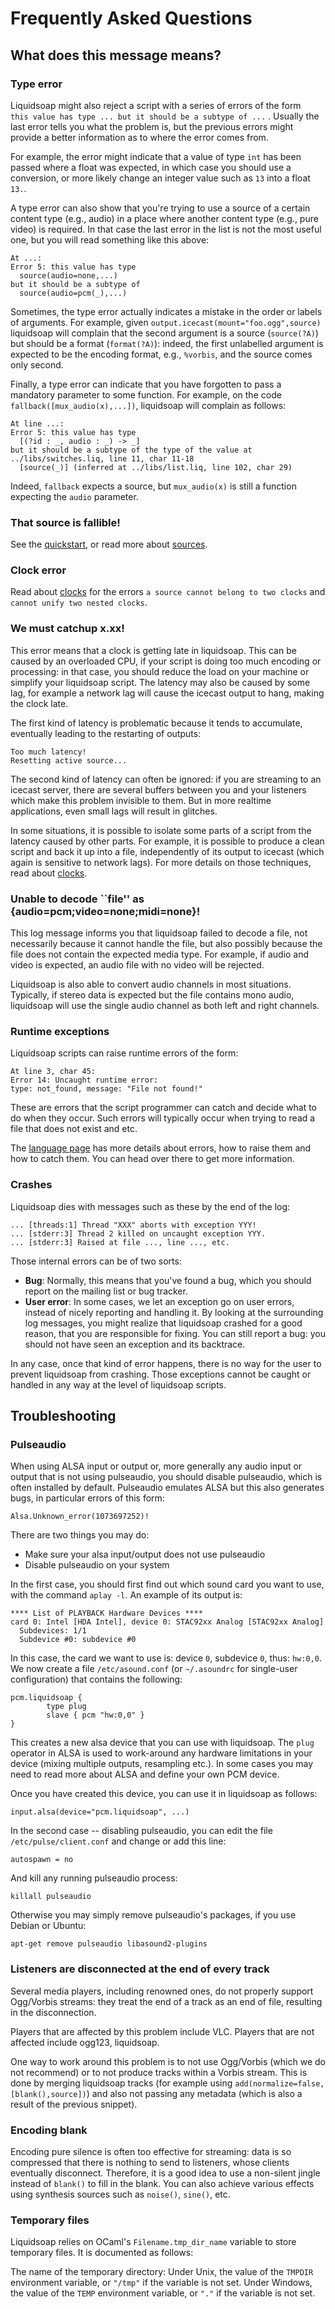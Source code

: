 Frequently Asked Questions
==========================

What does this message means?
-----------------------------

### Type error

Liquidsoap might also reject a script with a series of errors of the form ```
this value has type ... but it should be a subtype of ...```
. Usually the last error tells you what the problem is, but the previous errors might provide a better information as to where the error comes from.

For example, the error might indicate that a value of type `int` has been passed where a float was expected, in which case you should use a conversion, or more likely change an integer value such as `13` into a float `13.`.

A type error can also show that you're trying to use a source of a certain content type (e.g., audio) in a place where another content type (e.g., pure video) is required. In that case the last error in the list is not the most useful one, but you will read something like this above:

```
At ...:
Error 5: this value has type
  source(audio=none,...)
but it should be a subtype of
  source(audio=pcm(_),...)
```

Sometimes, the type error actually indicates a mistake in the order or labels of arguments. For example, given `output.icecast(mount="foo.ogg",source)` liquidsoap will complain that the second argument is a source (`source(?A)`) but should be a format (`format(?A)`): indeed, the first unlabelled argument is expected to be the encoding format, e.g., `%vorbis`, and the source comes only second.

Finally, a type error can indicate that you have forgotten to pass a mandatory parameter to some function. For example, on the code `fallback([mux_audio(x),...])`, liquidsoap will complain as follows:

```
At line ...:
Error 5: this value has type
  [(?id : _, audio : _) -> _]
but it should be a subtype of the type of the value at ../libs/switches.liq, line 11, char 11-18
  [source(_)] (inferred at ../libs/list.liq, line 102, char 29)
```

Indeed, `fallback` expects a source, but `mux_audio(x)` is still a function expecting the `audio` parameter.

### That source is fallible!

See the [quickstart](quick_start.html), or read more about
[sources](sources.html).

### Clock error

Read about [clocks](clocks.html) for the errors
`a source cannot belong to two clocks`
and
`cannot unify two nested clocks`.

### We must catchup x.xx!

This error means that a clock is getting late in liquidsoap. This can
be caused by an overloaded CPU, if your script is doing too much encoding
or processing: in that case, you should reduce the load on your machine
or simplify your liquidsoap script. The latency may also be caused by
some lag, for example a network lag will cause the icecast output to
hang, making the clock late.

The first kind of latency is problematic because it tends to accumulate,
eventually leading to the restarting of outputs:
```
Too much latency!
Resetting active source...
```


The second kind of latency can often be ignored: if you are streaming to
an icecast server, there are several buffers between you and your
listeners which make this problem invisible to them. But in more realtime
applications, even small lags will result in glitches.

In some situations, it is possible to isolate some parts of a script
from the latency caused by other parts. For example, it is possible to
produce a clean script and back it up into a file, independently of
its output to icecast (which again is sensitive to network lags).
For more details on those techniques, read about [clocks](clocks.html).

### Unable to decode ``file'' as {audio=pcm;video=none;midi=none}!

This log message informs you that liquidsoap failed to decode a file, not
necessarily because it cannot handle the file, but also possibly because
the file does not contain the expected media type. For example, if audio and video
is expected, an audio file with no video will be rejected.

Liquidsoap is also able to convert audio channels in most situations. Typically,
if stereo data is expected but the file contains mono audio, liquidsoap will use
the single audio channel as both left and right channels.

### Runtime exceptions

Liquidsoap scripts can raise runtime errors of the form:

```
At line 3, char 45:
Error 14: Uncaught runtime error:
type: not_found, message: "File not found!"
```

These are errors that the script programmer can catch and decide what to do when they
occur. Such errors will typically occur when trying to read a file that does not
exist and etc.

The [language page](language.html) has more details about errors, how to raise them
and how to catch them. You can head over there to get more information.

### Crashes

Liquidsoap dies with messages such as these by the end of the log:

```
... [threads:1] Thread "XXX" aborts with exception YYY!
... [stderr:3] Thread 2 killed on uncaught exception YYY.
... [stderr:3] Raised at file ..., line ..., etc.
```

Those internal errors can be of two sorts:

* **Bug**: Normally, this means that you've found a bug, which you should report on the mailing list or bug tracker.
* **User error**: In some cases, we let an exception go on user errors, instead of nicely reporting and handling it. By looking at the surrounding log messages, you might realize that liquidsoap crashed for a good reason, that you are responsible for fixing. You can still report a bug: you should not have seen an exception and its backtrace.

In any case, once that kind of error happens, there is no way for the
user to prevent liquidsoap from crashing. Those exceptions cannot be
caught or handled in any way at the level of liquidsoap scripts.

Troubleshooting
---------------

### Pulseaudio

When using ALSA input or output or, more generally any audio input or output
that is not using pulseaudio, you should disable pulseaudio, which is often installed
by default. Pulseaudio emulates ALSA but this also generates bugs,
in particular errors of this form:
```
Alsa.Unknown_error(1073697252)!
```

There are two things you may do:

* Make sure your alsa input/output does not use pulseaudio
* Disable pulseaudio on your system

In the first case, you should first find out which sound card you want to use,
with the command `aplay -l`. An example of its output is:

```
**** List of PLAYBACK Hardware Devices ****
card 0: Intel [HDA Intel], device 0: STAC92xx Analog [STAC92xx Analog]
  Subdevices: 1/1
  Subdevice #0: subdevice #0
```

In this case, the card we want to use is: device `0`, subdevice `0`, thus:
`hw:0,0`. We now create a file `/etc/asound.conf` (or `~/.asoundrc` for single-user
configuration) that contains the following:

```liquidsoap
pcm.liquidsoap {
        type plug
        slave { pcm "hw:0,0" }
}
```

This creates a new alsa device that you can use with liquidsoap. The `plug` operator
in ALSA is used to work-around any hardware limitations in your device (mixing multiple
outputs, resampling etc.). In some cases you may need to read more about ALSA and define
your own PCM device.

Once you have created this device, you can use it in liquidsoap as follows:

```liquidsoap
input.alsa(device="pcm.liquidsoap", ...)
```

In the second case -- disabling pulseaudio, you can edit the file `/etc/pulse/client.conf` and
change or add this line:

```
autospawn = no
```

And kill any running pulseaudio process:

```
killall pulseaudio
```

Otherwise you may simply remove pulseaudio's packages, if you use Debian or Ubuntu:

```
apt-get remove pulseaudio libasound2-plugins
```

### Listeners are disconnected at the end of every track

Several media players, including renowned ones, do not properly support
Ogg/Vorbis streams: they treat the end of a track as an end of file,
resulting in the disconnection.

Players that are affected by this problem include VLC.
Players that are not affected include ogg123, liquidsoap.

One way to work around this problem is to not use Ogg/Vorbis (which we
do not recommend) or to not produce tracks within a Vorbis stream.
This is done by merging liquidsoap tracks (for example using
`add(normalize=false,[blank(),source])`)
and also not passing any metadata
(which is also a result of the previous snippet).

### Encoding blank

Encoding pure silence is often too effective for streaming: data is so
compressed that there is nothing to send to listeners, whose clients
eventually disconnect. Therefore, it is a good idea to use a non-silent
jingle instead of `blank()` to fill in the blank. You can
also achieve various effects using synthesis sources such as
`noise()`, `sine()`, etc.

### Temporary files

Liquidsoap relies on OCaml's `Filename.tmp_dir_name` variable to store temporary
files. It is documented as follows:

The name of the temporary directory: Under Unix, the value of the `TMPDIR` environment
variable, or `"/tmp"` if the variable is not set. Under Windows, the value of the `TEMP`
environment variable, or `"."` if the variable is not set.
